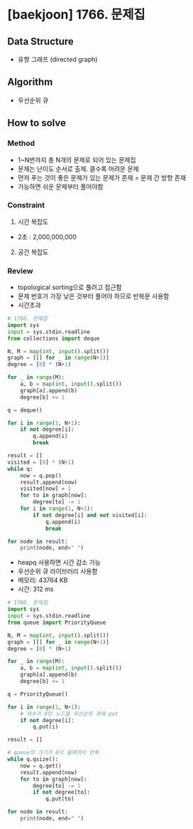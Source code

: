 # [baekjoon] 1766. 문제집

## Data Structure

- 유향 그래프 (directed graph)

## Algorithm

- 우선순위 큐

## How to solve

### Method

- 1~N번까지 총 N개의 문제로 되어 있는 문제집
- 문제는 난이도 순서로 출제. 클수록 어려운 문제
- 먼저 푸는 것이 좋은 문제가 있는 문제가 존재 = 문제 간 방향 존재
- 가능하면 쉬운 문제부터 풀어야함

### Constraint
1. 시간 복잡도
- 2초 : 2,000,000,000
2. 공간 복잡도

### Review
- topological sorting으로 풀려고 접근함
- 문제 번호가 가장 낮은 것부터 풀어야 하므로 반복문 사용함
- 시간초과
```python
# 1766. 문제집
import sys
input = sys.stdin.readline
from collections import deque

N, M = map(int, input().split())
graph = [[] for _ in range(N+1)]
degree = [0] * (N+1)

for _ in range(M):
    a, b = map(int, input().split())
    graph[a].append(b)
    degree[b] += 1

q = deque()

for i in range(1, N+1):
    if not degree[i]:
        q.append(i)
        break

result = []
visited = [0] * (N+1)
while q:
    now = q.pop()
    result.append(now)
    visited[now] = 1
    for to in graph[now]:
        degree[to] -= 1
    for i in range(1, N+1):
        if not degree[i] and not visited[i]:
            q.append(i)
            break

for node in result:
    print(node, end=" ")
```
- heapq 사용하면 시간 감소 가능
- 우선순위 큐 라이브러리 사용함
- 메모리: 43764 KB
- 시간: 312 ms
```python
# 1766. 문제집
import sys
input = sys.stdin.readline
from queue import PriorityQueue

N, M = map(int, input().split())
graph = [[] for _ in range(N+1)]
degree = [0] * (N+1)

for _ in range(M):
    a, b = map(int, input().split())
    graph[a].append(b)
    degree[b] += 1

q = PriorityQueue()

for i in range(1, N+1):
    # 차수가 0인 노드들 우선순위 큐에 put
    if not degree[i]:
        q.put(i)

result = []

# queue의 크기가 0이 될때까지 반복
while q.qsize():    
    now = q.get()
    result.append(now)
    for to in graph[now]:
        degree[to] -= 1
        if not degree[to]:
            q.put(to)

for node in result:
    print(node, end=" ")
```